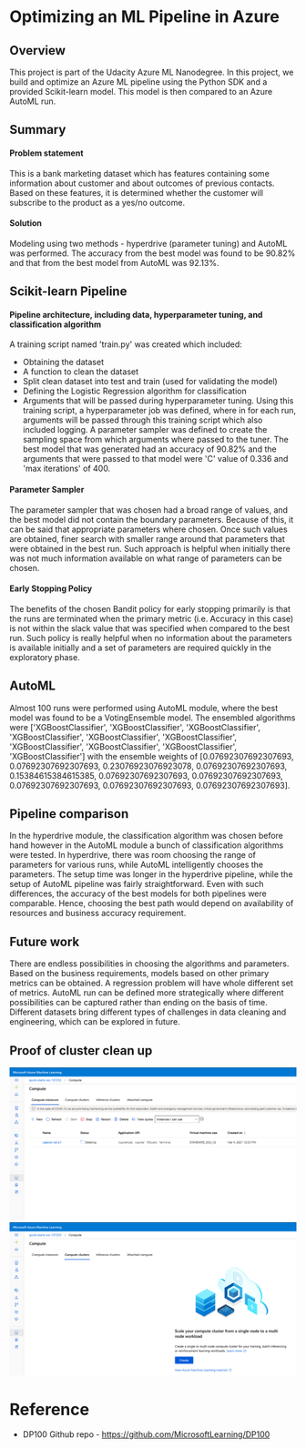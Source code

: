 # Optimizing an ML Pipeline in Azure

## Overview
This project is part of the Udacity Azure ML Nanodegree. In this project, we build and optimize an Azure ML pipeline using the Python SDK and a provided Scikit-learn model. This model is then compared to an Azure AutoML run.

## Summary
#### Problem statement
This is a bank marketing dataset which has features containing some information about customer and about outcomes of previous contacts. Based on these features, it is determined whether the customer will subscribe to the product as a yes/no outcome.

#### Solution
Modeling using two methods - hyperdrive (parameter tuning) and AutoML was performed. The accuracy from the best model was found to be 90.82% and that from the best model from AutoML was 92.13%.

## Scikit-learn Pipeline
#### Pipeline architecture, including data, hyperparameter tuning, and classification algorithm
A training script named 'train.py' was created which included:
* Obtaining the dataset
* A function to clean the dataset
* Split clean dataset into test and train (used for validating the model)
* Defining the Logistic Regression algorithm for classification
* Arguments that will be passed during hyperparameter tuning.
Using this training script, a hyperparameter job was defined, where in for each run, arguments will be passed through this training script which also included logging. A parameter sampler was defined to create the sampling space from which arguments where passed to the tuner.
The best model that was generated had an accuracy of 90.82% and the arguments that were passed to that model were 'C' value of 0.336 and 'max iterations' of 400.

#### Parameter Sampler
The parameter sampler that was chosen had a broad range of values, and the best model did not contain the boundary parameters. Because of this, it can be said that appropriate parameters where chosen. Once such values are obtained, finer search with smaller range around that parameters that were obtained in the best run. Such approach is helpful when initially there was not much information available on what range of parameters can be chosen.

#### Early Stopping Policy
The benefits of the chosen Bandit policy for early stopping primarily is that the runs are terminated when the primary metric (i.e. Accuracy in this case) is not within the slack value that was specified when compared to the best run. Such policy is really helpful when no information about the parameters is available initially and a set of parameters are required quickly in the exploratory phase.

## AutoML
Almost 100 runs were performed using AutoML module, where the best model was found to be a VotingEnsemble model. The ensembled algorithms were ['XGBoostClassifier', 'XGBoostClassifier', 'XGBoostClassifier', 'XGBoostClassifier', 'XGBoostClassifier', 'XGBoostClassifier', 'XGBoostClassifier', 'XGBoostClassifier', 'XGBoostClassifier', 'XGBoostClassifier'] with the ensemble weights of [0.07692307692307693, 0.07692307692307693, 0.23076923076923078, 0.07692307692307693, 0.15384615384615385, 0.07692307692307693, 0.07692307692307693, 0.07692307692307693, 0.07692307692307693, 0.07692307692307693].

## Pipeline comparison
In the hyperdrive module, the classification algorithm was chosen before hand however in the AutoML module a bunch of classification algorithms were tested. In hyperdrive, there was room choosing the range of parameters for various runs, while AutoML intelligently chooses the parameters. The setup time was longer in the hyperdrive pipeline, while the setup of AutoML pipeline was fairly straightforward. Even with such differences, the accuracy of the best models for both pipelines were comparable. Hence, choosing the best path would depend on availability of resources and business accuracy requirement.

## Future work
There are endless possibilities in choosing the algorithms and parameters. Based on the business requirements, models based on other primary metrics can be obtained. A regression problem will have whole different set of metrics. AutoML run can be defined more strategically where different possibilities can be captured rather than ending on the basis of time. Different datasets bring different types of challenges in data cleaning and engineering, which can be explored in future.

## Proof of cluster clean up
<img src='DeletingComputeInstance.png'>
<img src='DeletedComputeCluster.png'>

# Reference
* DP100 Github repo - https://github.com/MicrosoftLearning/DP100
